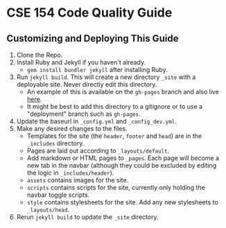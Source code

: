 # CSE 154 Code Quality Guide

## Customizing and Deploying This Guide

  1. Clone the Repo.
  1. Install Ruby and Jekyll if you haven't already.
      * `gem install bundler jekyll` after installing Ruby.
  1. Run `jekyll build`. This will create a new directory `_site` with a deployable site. Never directly edit this directory.
      * An example of this is available on the `gh-pages` branch and also live [here](https://courses.cs.washington.edu/courses/cse154/codequalityguide/).
      * It might be best to add this directory to a gitignore or to use a "deployment" branch such as `gh-pages`.
  1. Update the baseurl in `_config.yml` and `_config_dev.yml`.
  1. Make any desired changes to the files.
      * Templates for the site (the `header`, `footer` and `head`) are in the `_includes` directory.
      * Pages are laid out according to `_layouts/default`.
      * Add markdown or HTML pages to `_pages`. Each page will become a new tab in the navbar (although they could be excluded by editing the logic in `_includes/header`).
      * `assets` contains images for the site.
      * `scripts` contains scripts for the site, currently only holding the navbar toggle scripts.
      * `style` contains stylesheets for the site. Add any new stylesheets to `_layouts/head`.
  1. Rerun `jekyll build` to update the `_site` directory.
